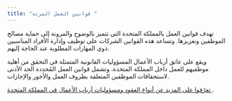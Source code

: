 ```yaml
---
title: "قوانين العمل المرنة "
---
```

تهدف قوانين العمل بالمملكة المتحدة التي تتميز بالوضوح والمرونة إلى حماية مصالح الموظفين وتعزيزها. وتساعد هذه القوانين الشركات على توظيف وإدارة الأفراد المناسبين ذوي المهارات المطلوبة عند الحاجة إليهم.

ويقع على عاتق أرباب الأعمال المسؤوليات القانونية المتمثلة في التحقق من أهلية موظفيهم للعمل داخل المملكة المتحدة. وتشمل قوانين العمل المُحددة الحد الأدنى لاستحقاقات الموظفين المتعلقة بظروف العمل والأجور والإجازات.

[تعرّفوا على المزيد عن أنواع العقود ومسؤوليات أرباب الأعمال في المملكة المتحدة ](https://www.gov.uk/contract-types-and-employer-responsibilities/overview).

